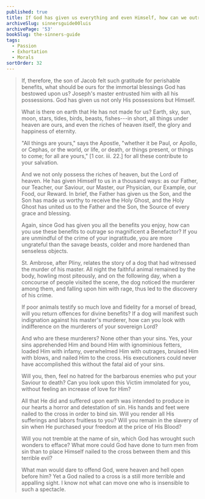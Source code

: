 ```yaml
---
published: true
title: If God has given us everything and even Himself, how can we outrage him by using his benefits to crucify him by sin?
archiveSlug: sinnersguide00luis
archivePage: '53'
bookSlug: the-sinners-guide
tags:
  - Passion
  - Exhortation
  - Morals
sortOrder: 32
---
```


> If, therefore, the son of Jacob felt such gratitude for perishable benefits, what should be ours for the immortal blessings God has bestowed upon us? Joseph's master entrusted him with all his possessions. God has given us not only His possessions but Himself.
>
> What is there on earth that He has not made for us? Earth, sky, sun, moon, stars, tides, birds, beasts, fishes---in short, all things under heaven are ours, and even the riches of heaven itself, the glory and happiness of eternity.
>
> "All things are yours," says the Apostle, "whether it be Paul, or Apollo, or Cephas, or the world, or life, or death, or things present, or things to come; for all are yours," [1 cor. iii. 22.] for all these contribute to your salvation.
>
> And we not only possess the riches of heaven, but the Lord of heaven. He has given Himself to us in a thousand ways: as our Father, our Teacher, our Saviour, our Master, our Physician, our Example, our Food, our Reward. In brief, the Father has given us the Son, and the Son has made us worthy to receive the Holy Ghost, and the Holy Ghost has united us to the Father and the Son, the Source of every grace and blessing.
>
> Again, since God has given you all the benefits you enjoy, how can you use these benefits to outrage so magnificent a Benefactor? If you are unmindful of the crime of your ingratitude, you are more ungrateful than the savage beasts, colder and more hardened than senseless objects.
>
> St. Ambrose, after Pliny, relates the story of a dog that had witnessed the murder of his master. All night the faithful animal remained by the body, howling most piteously, and on the following day, when a concourse of people visited the scene, the dog noticed the murderer among them, and falling upon him with rage, thus led to the discovery of his crime.
>
> If poor animals testify so much love and fidelity for a morsel of bread, will you return offences for divine benefits? If a dog will manifest such indignation against his master's murderer, how can you look with indifference on the murderers of your sovereign Lord?
>
> And who are these murderers? None other than your sins. Yes, your sins apprehended Him and bound Him with ignominious fetters, loaded Him with infamy, overwhelmed Him with outrages, bruised Him with blows, and nailed Him to the cross. His executioners could never have accomplished this without the fatal aid of your sins.
>
> Will you, then, feel no hatred for the barbarous enemies who put your Saviour to death? Can you look upon this Victim immolated for you, without feeling an increase of love for Him?
>
> All that He did and suffered upon earth was intended to produce in our hearts a horror and detestation of sin. His hands and feet were nailed to the cross in order to bind sin. Will you render all His sufferings and labors fruitless to you? Will you remain in the slavery of sin when He purchased your freedom at the price of His Blood?
>
> Will you not tremble at the name of sin, which God has wrought such wonders to efface? What more could God have done to turn men from sin than to place Himself nailed to the cross between them and this terrible evil?
>
> What man would dare to offend God, were heaven and hell open before him? Yet a God nailed to a cross is a still more terrible and appalling sight. I know not what can move one who is insensible to such a spectacle.
